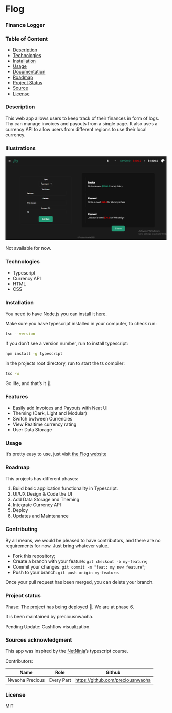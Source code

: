 # Flog

### Finance Logger

### Table of Content

- [Description](#description)
- [Technologies](#technologies)
- [Installation](#installation)
- [Usage](#usage)
- [Documentation](#documentation)
- [Roadmap](#roadmap)
- [Project Status](#project-status)
- [Source](#source)
- [License](#license)


### **Description**

This web app allows users to keep track of their finances in form of logs. Thy can manage invoices and payouts from a single page. It also uses a currency API to allow users from different regions to use their local currency.

### Illustrations
![Hompage](./images/flog-1.png)

Not available for now.

### **Technologies**

- Typescript
- Currency API
- HTML
- CSS

### **Installation**

You need to have Node.js you can install it [here](https://hardhat.org/tutorial/setting-up-the-environment.html).

Make sure you have typescript installed in your computer, to check run:

```bash
tsc --version
```

If you don’t see a version number, run to install typescript:

```bash
npm install -g typescript
```

in the projects root directory, run to start the ts compiler:

```bash
tsc -w
```

Go life, and that’s it 🚀.

### Features

- Easily add Invoices and Payouts with Neat UI
- Theming (Dark, Light and Modular)
- Switch bwtween Currencies
- View Realtime currency rating
- User Data Storage

### ****Usage****

It’s pretty easy to use, just visit [the Flog website](http://floger.netlify.app) 

### **Roadmap**

This projects has different phases:

1. Build basic application functionality in Typescript.
2. UI/UX Design & Code the UI
3. Add Data Storage and Theming
4. Integrate Currency API
5. Deploy
6. Updates and Maintenance

### **Contributing**

By all means, we would be pleased to have contributors, and there are no requirements for now. Just bring whatever value.
- Fork this repository;
- Create a branch with your feature: `git checkout -b my-feature`;
- Commit your changes: `git commit -m "feat: my new feature"`;
- Push to your branch: `git push origin my-feature`.

Once your pull request has been merged, you can delete your branch.

### **Project status**

Phase:  The project has being deployed 🚀. We are at phase 6.

It is been maintained by preciousnwaoha.

Pending Update: Cashflow visualization.

### Sources **acknowledgment**

This app was inspired by the [NetNinja](http://NetNinja.co)’s typescript course.

Contributors:

| Name | Role | Github |
| --- | --- | --- |
| Nwaoha Precious | Every Part | https://github.com/preciousnwaoha  |

### **License**

MIT
